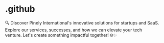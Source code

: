 # .github
🔍 Discover Pinely International's innovative solutions for startups and SaaS. Explore our services, successes, and how we can elevate your tech venture. Let's create something impactful together! 🌐✨
